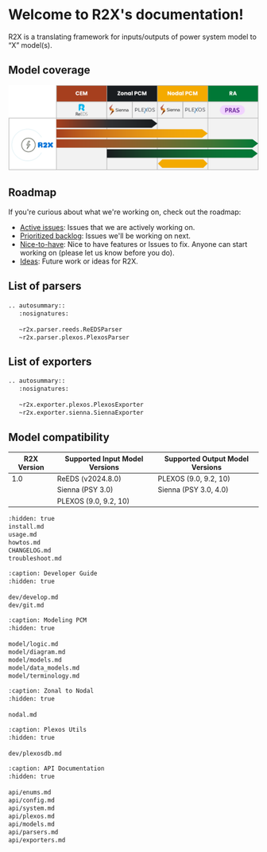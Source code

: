 # Welcome to R2X's documentation!

R2X is a translating framework for inputs/outputs of power system model to “X” model(s).


## Model coverage

![ARTEX](_static/model_coverage.png)



## Roadmap

If you're curious about what we're working on, check out the roadmap:

- [Active issues](https://github.com/NREL/R2X/issues?q=is%3Aopen+is%3Aissue+label%3A%22Working+on+it+%F0%9F%92%AA%22+sort%3Aupdated-asc): Issues that we are actively working on.
- [Prioritized backlog](https://github.com/NREL/R2X/issues?q=is%3Aopen+is%3Aissue+label%3ABacklog): Issues we'll be working on next.
- [Nice-to-have](https://github.com/NREL/R2X/labels/Optional): Nice to have features or Issues to fix. Anyone can start working on (please let us know before you do).
- [Ideas](https://github.com/NREL/R2X/issues?q=is%3Aopen+is%3Aissue+label%3AIdea): Future work or ideas for R2X.



## List of parsers

```{eval-rst}
.. autosummary::
   :nosignatures:

   ~r2x.parser.reeds.ReEDSParser
   ~r2x.parser.plexos.PlexosParser
```

## List of exporters

```{eval-rst}
.. autosummary::
   :nosignatures:

   ~r2x.exporter.plexos.PlexosExporter
   ~r2x.exporter.sienna.SiennaExporter
```

## Model compatibility

| R2X Version  | Supported Input Model Versions           | Supported Output Model Versions          |
|--------------|----------------------------------------- |----------------------------------------- |
|     1.0      | ReEDS (v2024.8.0)                        | PLEXOS (9.0, 9.2, 10)                    |
|              | Sienna (PSY 3.0)                         | Sienna (PSY 3.0, 4.0)                    |
|              | PLEXOS (9.0, 9.2, 10)                    |                                          |


```{toctree}
:hidden: true
install.md
usage.md
howtos.md
CHANGELOG.md
troubleshoot.md
```

```{toctree}
:caption: Developer Guide
:hidden: true

dev/develop.md
dev/git.md
```

```{toctree}
:caption: Modeling PCM
:hidden: true

model/logic.md
model/diagram.md
model/models.md
model/data_models.md
model/terminology.md
```


```{toctree}
:caption: Zonal to Nodal
:hidden: true

nodal.md
```

```{toctree}
:caption: Plexos Utils
:hidden: true

dev/plexosdb.md
```

```{toctree}
:caption: API Documentation
:hidden: true

api/enums.md
api/config.md
api/system.md
api/plexos.md
api/models.md
api/parsers.md
api/exporters.md
```
